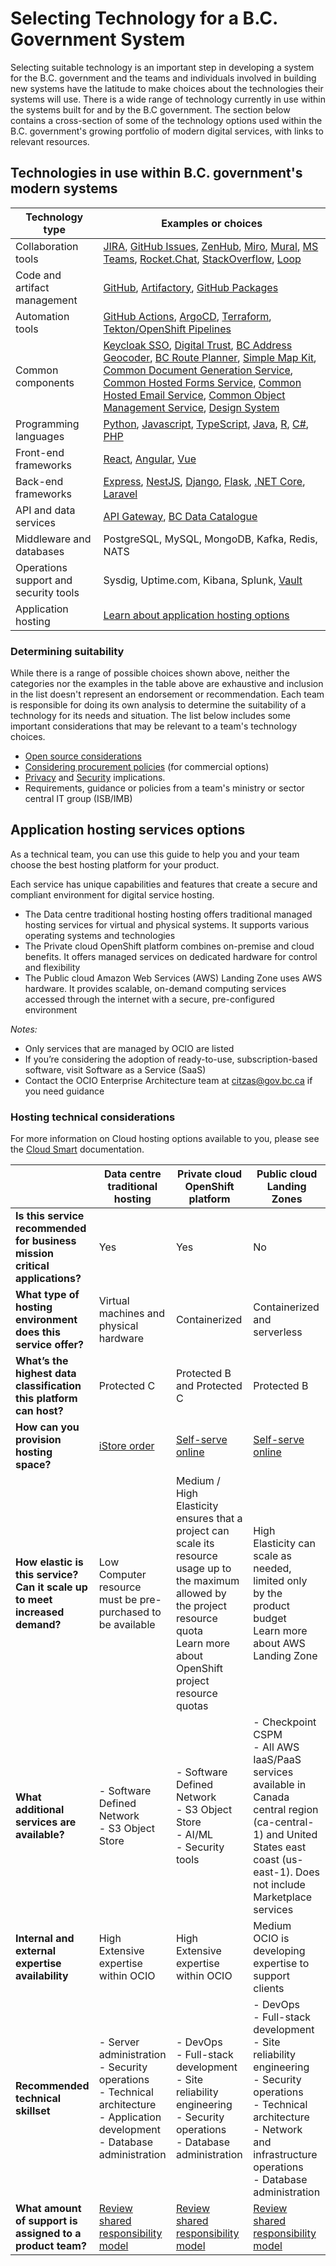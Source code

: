 # Selecting Technology for a B.C. Government System

Selecting suitable technology is an important step in developing a system for the B.C. government and the teams and individuals involved in building new systems have the latitude to make choices about the technologies their systems will use. There is a wide range of technology currently in use within the systems built for and by the B.C government.  The section below contains a cross-section of some of the technology options used within the B.C. government's growing portfolio of modern digital services, with links to relevant resources. 

## Technologies in use within B.C. government's modern systems 

| Technology type                        | Examples or choices                                                                                                                                                                                                                                                                                                                                                                                                                                                                                                                                                                                                                                                                                                                                                                                                                                                                                                                                                |
| -------------------------------------- |--------------------------------------------------------------------------------------------------------------------------------------------------------------------------------------------------------------------------------------------------------------------------------------------------------------------------------------------------------------------------------------------------------------------------------------------------------------------------------------------------------------------------------------------------------------------------------------------------------------------------------------------------------------------------------------------------------------------------------------------------------------------------------------------------------------------------------------------------------------------------------------------------------------------------------------------------------------------|
| Collaboration tools                    | [JIRA](https://www.atlassian.com/jira), [GitHub Issues](https://docs.github.com/en/issues), [ZenHub](https://www.zenhub.com), [Miro](https://miro.com/index/), [Mural](https://mural.co), [MS Teams](https://teams.microsoft.com), [Rocket.Chat](https://chat.developer.gov.bc.ca), [StackOverflow](https://stackoverflow.developer.gov.bc.ca), [Loop](https://loop.cloud.microsoft)                                                                                                                                                                                                                                                                                                                                                                                                                                                                                                                                                                               |
| Code and artifact management           | [GitHub](https://github.com/bcgov), [Artifactory](http://artifacts.developer.gov.bc.ca/), [GitHub Packages](https://docs.github.com/en/packages)                                                                                                                                                                                                                                                                                                                                                                                                                                                                                                                                                                                                                                                                                                                                                                                                                   |
| Automation tools                       | [GitHub Actions](https://docs.github.com/en/actions), [ArgoCD](/docs/default/component/platform-developer-docs/docs/automation-and-resiliency/argo-cd-usage/), [Terraform](https://www.terraform.io), [Tekton/OpenShift Pipelines](/docs/default/component/platform-developer-docs/docs/automation-and-resiliency/cicd-pipeline-templates-for-private-cloud-teams/)                                                                                                                                                                                                                                                                                                                                                                                                                                                                                                                                                                                                |
| Common components                      | [Keycloak SSO](docs/default/component/css-docs), [Digital Trust](https://digital.gov.bc.ca/digital-trust/home/), [BC Address Geocoder](https://digital.gov.bc.ca/bcgov-common-components/bc-address-geocoder/), [BC Route Planner](https://digital.gov.bc.ca/bcgov-common-components/bc-route-planner/), [Simple Map Kit](https://digital.gov.bc.ca/bcgov-common-components/simple-map-kit/), [Common Document Generation Service](https://digital.gov.bc.ca/bcgov-common-components/common-document-generation-service/), [Common Hosted Forms Service](https://digital.gov.bc.ca/bcgov-common-components/common-hosted-form-service/), [Common Hosted Email Service](https://digital.gov.bc.ca/bcgov-common-components/common-hosted-email-service/), [Common Object Management Service](https://digital.gov.bc.ca/bcgov-common-components/common-object-management-service/), [Design System](https://digital.gov.bc.ca/bcgov-common-components/design-system/) |
| Programming languages                  | [Python](https://github.com/bcgov?q=&type=all&language=python&sort=), [Javascript](https://github.com/bcgov?q=&type=all&language=javascript&sort=), [TypeScript](https://github.com/bcgov?q=&type=all&language=typescript&sort=), [Java](https://github.com/bcgov?q=&type=all&language=java&sort=), [R](https://github.com/bcgov?q=&type=all&language=r&sort=), [C#](https://github.com/bcgov?q=&type=all&language=c%23&sort=), [PHP](https://github.com/bcgov?q=&type=all&language=php&sort=)                                                                                                                                                                                                                                                                                                                                                                                                                                                                     |
| Front-end frameworks                   | [React](https://react.dev), [Angular](https://angular.io), [Vue](https://vuejs.org)                                                                                                                                                                                                                                                                                                                                                                                                                                                                                                                                                                                                                                                                                                                                                                                                                                                                                |
| Back-end frameworks                    | [Express](https://expressjs.com), [NestJS](https://nestjs.com), [Django](https://www.djangoproject.com), [Flask](https://flask.palletsprojects.com/en/3.0.x/), [.NET Core](https://dotnet.microsoft.com/en-us/), [Laravel](https://laravel.com)                                                                                                                                                                                                                                                                                                                                                                                                                                                                                                                                                                                                                                                                                                                    |
| API and data services                  | [API Gateway](https://digital.gov.bc.ca/bcgov-common-components/api-program-services/), [BC Data Catalogue](https://catalogue.data.gov.bc.ca)                                                                                                                                                                                                                                                                                                                                                                                                                                                                                                                                                                                                                                                                                                                                                                                                                      |
| Middleware and databases               | PostgreSQL, MySQL, MongoDB, Kafka, Redis, NATS                                                                                                                                                                                                                                                                                                                                                                                                                                                                                                                                                                                                                                                                                                                                                                                                                                                                                                                     |
| Operations support and security tools | Sysdig, Uptime.com, Kibana, Splunk, [Vault](https://www.vaultproject.io)                                                                                                                                                                                                                                                                                                                                                                                                                                                                                                                                                                                                                                                                                                                                                                                                                                                                                           |
| Application hosting                    | [Learn about application hosting options](#application-hosting-services-options)                                                                                                                                                                                                                                                                                                                                                                                                                                                                                                                                                                                                                                                                                                                                                                                                                                                                                                     |

### Determining suitability

While there is a range of possible choices shown above, neither the categories nor the examples in the table above are exhaustive and inclusion in the list doesn't represent an endorsement or recommendation. Each team is responsible for doing its own analysis to determine the suitability of a technology for its needs and situation.  The list below includes some important considerations that may be relevant to a team's technology choices.  

* [Open source considerations](../use-github-in-bcgov/evaluate-open-source-content/) 
* [Considering procurement policies](https://www2.gov.bc.ca/gov/content/governments/policies-for-government/core-policy/policies/procurement) (for commercial options)
* [Privacy](https://www2.gov.bc.ca/gov/content/governments/services-for-government/information-management-technology/privacy/privacy-impact-assessments) and [Security](https://www2.gov.bc.ca/gov/content/governments/services-for-government/information-management-technology/information-security/security-threat-and-risk-assessment) implications.
* Requirements, guidance or policies from a team's ministry or sector central IT group (ISB/IMB) 

## Application hosting services options

As a technical team, you can use this guide to help you and your team choose the best hosting platform for your product.

Each service has unique capabilities and features that create a secure and compliant environment for digital service hosting.

- The Data centre traditional hosting hosting offers traditional managed hosting services for virtual and physical systems. It supports various operating systems and technologies
- The Private cloud OpenShift platform combines on-premise and cloud benefits. It offers managed services on dedicated hardware for control and flexibility
- The Public cloud Amazon Web Services (AWS) Landing Zone uses AWS hardware. It provides scalable, on-demand computing services accessed through the internet with a secure, pre-configured environment

*Notes:* 

- Only services that are managed by OCIO are listed
- If you’re considering the adoption of ready-to-use, subscription-based software, visit Software as a Service (SaaS)
- Contact the OCIO Enterprise Architecture team at citzas@gov.bc.ca if you need guidance

### Hosting technical considerations

For more information on Cloud hosting options available to you, please see the [Cloud Smart]() documentation.

|   | Data centre traditional hosting  |  Private cloud OpenShift platform | Public cloud Landing Zones  |
|---|--------------------------------------|-----------------------------------|--------------------------------|
| **Is this service recommended for business mission critical applications?**  |  Yes | Yes  | No |
| **What type of hosting environment does this service offer?**  | Virtual machines and physical hardware  | Containerized |  Containerized and serverless |
| **What’s the highest data classification this platform can host?**  | Protected C  | Protected B and Protected C | Protected B |
| **How can you provision hosting space?**  |  [iStore order](https://ssbc-client.gov.bc.ca/order/istore.htm) | [Self-serve online](https://registry.developer.gov.bc.ca/login)  | [Self-serve online](https://registry.developer.gov.bc.ca/login)  |
| **How elastic is this service? Can it scale up to meet increased demand?**  | Low <br> Computer resource must be pre-purchased to be available  | Medium / High <br> Elasticity ensures that a project can scale its resource usage up to the maximum allowed by the project resource quota <br> Learn more about OpenShift project resource quotas  | High <br>Elasticity can scale as needed, limited only by the product budget <br> Learn more about AWS Landing Zone  |
| **What additional services are available?**  |  - Software Defined Network <br> - S3 Object Store | - Software Defined Network <br> - S3 Object Store <br> - AI/ML <br> - Security tools  |  - Checkpoint CSPM <br> - All AWS IaaS/PaaS services available in Canada central region (ca-central-1) and United States east coast (us-east-1). Does not include Marketplace services |
| **Internal and external expertise availability**  |  High <br> Extensive expertise within OCIO |  High <br> Extensive expertise within OCIO | Medium <br> OCIO is developing expertise to support clients  |
| **Recommended technical skillset**  | - Server administration <br> - Security operations <br> - Technical architecture <br> - Application development <br> - Database administration  |  - DevOps <br> - Full-stack development <br> - Site reliability engineering <br> - Security operations <br> - Database administration | - DevOps <br> - Full-stack development <br> - Site reliability engineering <br> - Security operations <br> - Technical architecture <br> - Network and infrastructure operations <br> - Database administration  |
| **What amount of support is assigned to a product team?**  |  [Review shared responsibility model](https://digital.gov.bc.ca/technology/cloud/hosting-services/#shared) |[Review shared responsibility model](https://digital.gov.bc.ca/technology/cloud/hosting-services/#shared)|[Review shared responsibility model](https://digital.gov.bc.ca/technology/cloud/hosting-services/#shared)|